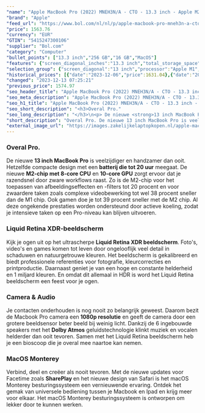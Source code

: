 ```yaml
---
"name": "Apple MacBook Pro (2022) MNEH3N/A - CTO - 13.3 inch - Apple M2 - 256 GB - Spacegrijs"
"brand": "Apple"
"feed_url": "https://www.bol.com/nl/nl/p/apple-macbook-pro-mneh3n-a-cto-13-3-inch-apple-m2-256-gb-spacegrijs/9300000122038330"
"price": 1563.76
"currency": "EUR"
"GTIN": "5415247300106"
"supplier": "Bol.com"
"category": "Computer"
"bullet_points": ["13.3 inch","256 GB","16 GB","MacOS"]
"features": {"screen_diagonal_inches":"13.3 inch","total_storage_space":"256 GB","memory_size":"16 GB","operating_system":"MacOS"}
"selection_group": {"screen_diagonal":"13 inch","processor":"Apple M1","changed_price_past_3_days":true,"product_family":"MacBook Pro"}
"historical_prices": [{"date":"2023-12-06","price":1631.04},{"date":"2023-12-08","price":1619.83},{"date":"2023-12-09","price":1597.4},{"date":"2023-12-10","price":1586.19},{"date":"2023-12-11","price":1574.97},{"date":"2023-12-13","price":1563.76}]
"changed": "2023-12-13 07:25:21"
"previous_price": 1574.97
"seo_header_title": "Apple MacBook Pro (2022) MNEH3N/A - CTO - 13.3 inch - Apple M2 - 256 GB - Spacegrijs"
"seo_meta_description": "Apple MacBook Pro (2022) MNEH3N/A - CTO - 13.3 inch - Apple M2 - 256 GB - Spacegrijs"
"seo_h1_title": "Apple MacBook Pro (2022) MNEH3N/A - CTO - 13.3 inch - Apple M2 - 256 GB - Spacegrijs"
"seo_short_description": "<h3>Overal Pro."
"seo_long_description": "</h3>\n<p> De nieuwe <strong>13 inch MacBook Pro</strong> is veelzijdiger en handzamer dan ooit. Hetzelfde compacte design met een <strong>batterij die tot 20 uur</strong> meegaat. De nieuwe <strong>M2-chip met 8-core CPU</strong> en <strong>10-core GPU</strong> zorgt ervoor dat je razendsnel door zware workflows raast. Zo is de M2-chip voor het toepassen van afbeeldingseffecten en -filters tot 20 procent en voor zwaardere taken zoals complexe videobewerking tot wel 38 procent sneller dan de M1 chip. Ook gamen doe je tot 39 procent sneller met de M2 chip. Al deze ongekende prestaties worden ondersteund door actieve koeling, zodat je intensieve taken op een Pro-niveau kan blijven uitvoeren. </p>\n<h3>Liquid Retina XDR-beeldscherm</h3>\n<p> Kijk je ogen uit op het ultrascherpe <strong>Liquid Retina XDR beeldscherm</strong>. Foto's, video's en games komen tot leven door ongelooflijk veel detail in schaduwen en natuurgetrouwe kleuren. Het beeldscherm is gekalibreerd en biedt professionele referenties voor fotografie, kleurcorrecties en printproductie. Daarnaast geniet je van een hoge en constante helderheid en 1 miljard kleuren. En omdat dit allemaal in HDR is word het Liquid Retina beeldscherm een feest voor je ogen. </p>\n<h3>Camera & Audio</h3>\n<p> Je contacten onderhouden is nog nooit zo belangrijk geweest. Daarom bezit de Macbook Pro camera een<strong> 1080p resolutie</strong> en geeft de camera door een grotere beeldsensor beter beeld bij weinig licht. Dankzij de 6 ingebouwde speakers met het <strong>Dolby Atmos</strong> geluidstechnologie klinkt muziek en vocalen helderder dan ooit tevoren. Samen met het Liquid Retina beeldscherm heb je een bioscoop die je overal mee naartoe kan nemen. </p>\n<h3>MacOS Monterey</h3>\n<p> Verbind, deel en creëer als nooit tevoren. Met de nieuwe updates voor Facetime zoals <strong>SharePlay </strong>en het nieuwe design van Safari is het macOS Monterey besturingssysteem een vernieuwende ervaring. Ontdek het gemak van universele bediening tussen je Macbook en Ipad en krijg meer voor elkaar. Het macOS Monterey besturingssysteem is ontworpen om lekker door te kunnen werken. </p>"
"short_description": "Overal Pro. De nieuwe 13 inch MacBook Pro is veelzijdiger en handzamer dan ooit. Hetzelfde compacte design met een batterij die tot 20 uur meegaat. De nieuwe M2-chip met 8-core CPU en 10-core GPU zorgt ervoor dat je razendsnel door zware workflows raast. Zo is de M2-chip voor het toepassen van afbeeldingseffecten en -filters tot 20 procent en voor zwaardere taken zoals complexe videobewerking tot wel 38 procent sneller dan de M1 chip. Ook gamen doe je tot 39 procent sneller met de M2 chip. Al deze ongekende prestaties worden ondersteund door actieve koeling, zodat je intensieve taken op een Pro-niveau kan blijven uitvoeren. Liquid Retina XDR-beeldscherm Kijk je ogen uit op het ultrascherpe Liquid Retina XDR beeldscherm. Foto's, video's en games komen tot leven door ongelooflijk veel detail in schaduwen en natuurgetrouwe kleuren. Het beeldscherm is gekalibreerd en biedt professionele referenties voor fotografie, kleurcorrecties en printproductie. Daarnaast geniet je van een hoge en constante helderheid en 1 miljard kleuren. En omdat dit allemaal in HDR is word het Liquid Retina beeldscherm een feest voor je ogen. Camera & Audio Je contacten onderhouden is nog nooit zo belangrijk geweest. Daarom bezit de Macbook Pro camera een 1080p resolutie en geeft de camera door een grotere beeldsensor beter beeld bij weinig licht. Dankzij de 6 ingebouwde speakers met het Dolby Atmos geluidstechnologie klinkt muziek en vocalen helderder dan ooit tevoren. Samen met het Liquid Retina beeldscherm heb je een bioscoop die je overal mee naartoe kan nemen. MacOS Monterey Verbind, deel en creëer als nooit tevoren. Met de nieuwe updates voor Facetime zoals SharePlay en het nieuwe design van Safari is het macOS Monterey besturingssysteem een vernieuwende ervaring. Ontdek het gemak van universele bediening tussen je Macbook en Ipad en krijg meer voor elkaar. Het macOS Monterey besturingssysteem is ontworpen om lekker door te kunnen werken."
"external_image_url": "https://images.zakelijkelaptopkopen.nl/apple-macbook-pro-mneh3n-a-cto-13-3-inch-apple-m2-256-gb-spacegrijs.webp"
---
```


<h3>Overal Pro.</h3>
<p> De nieuwe <strong>13 inch MacBook Pro</strong> is veelzijdiger en handzamer dan ooit. Hetzelfde compacte design met een <strong>batterij die tot 20 uur</strong> meegaat. De nieuwe <strong>M2-chip met 8-core CPU</strong> en <strong>10-core GPU</strong> zorgt ervoor dat je razendsnel door zware workflows raast. Zo is de M2-chip voor het toepassen van afbeeldingseffecten en -filters tot 20 procent en voor zwaardere taken zoals complexe videobewerking tot wel 38 procent sneller dan de M1 chip. Ook gamen doe je tot 39 procent sneller met de M2 chip. Al deze ongekende prestaties worden ondersteund door actieve koeling, zodat je intensieve taken op een Pro-niveau kan blijven uitvoeren. </p>
<h3>Liquid Retina XDR-beeldscherm</h3>
<p> Kijk je ogen uit op het ultrascherpe <strong>Liquid Retina XDR beeldscherm</strong>. Foto's, video's en games komen tot leven door ongelooflijk veel detail in schaduwen en natuurgetrouwe kleuren. Het beeldscherm is gekalibreerd en biedt professionele referenties voor fotografie, kleurcorrecties en printproductie. Daarnaast geniet je van een hoge en constante helderheid en 1 miljard kleuren. En omdat dit allemaal in HDR is word het Liquid Retina beeldscherm een feest voor je ogen. </p>
<h3>Camera & Audio</h3>
<p> Je contacten onderhouden is nog nooit zo belangrijk geweest. Daarom bezit de Macbook Pro camera een<strong> 1080p resolutie</strong> en geeft de camera door een grotere beeldsensor beter beeld bij weinig licht. Dankzij de 6 ingebouwde speakers met het <strong>Dolby Atmos</strong> geluidstechnologie klinkt muziek en vocalen helderder dan ooit tevoren. Samen met het Liquid Retina beeldscherm heb je een bioscoop die je overal mee naartoe kan nemen. </p>
<h3>MacOS Monterey</h3>
<p> Verbind, deel en creëer als nooit tevoren. Met de nieuwe updates voor Facetime zoals <strong>SharePlay </strong>en het nieuwe design van Safari is het macOS Monterey besturingssysteem een vernieuwende ervaring. Ontdek het gemak van universele bediening tussen je Macbook en Ipad en krijg meer voor elkaar. Het macOS Monterey besturingssysteem is ontworpen om lekker door te kunnen werken. </p>